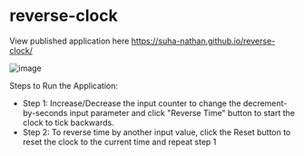 # reverse-clock

View published application here https://suha-nathan.github.io/reverse-clock/ 

![image](https://user-images.githubusercontent.com/77837569/117652927-5acda680-b1c6-11eb-9607-deacfe8a1c30.png)

Steps to Run the Application:
- Step 1: Increase/Decrease the input counter to change the decrement-by-seconds input parameter and click "Reverse Time" button to start the clock to tick backwards.
- Step 2: To reverse time by another input value, click the Reset button to reset the clock to the current time and repeat step 1

 


